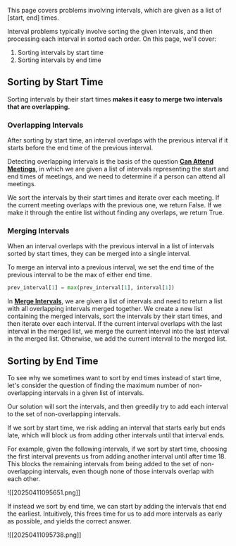 This page covers problems involving intervals, which are given as a list of [start, end] times.

Interval problems typically involve sorting the given intervals, and then processing each interval in sorted each order. On this page, we'll cover:

1. Sorting intervals by start time
2. Sorting intervals by end time

## Sorting by Start Time

Sorting intervals by their start times **makes it easy to merge two intervals that are overlapping.**

### Overlapping Intervals

After sorting by start time, an interval overlaps with the previous interval if it starts before the end time of the previous interval.

Detecting overlapping intervals is the basis of the question [**Can Attend Meetings**](https://www.hellointerview.com/learn/code/intervals/can-attend-meetings), in which we are given a list of intervals representing the start and end times of meetings, and we need to determine if a person can attend all meetings.

We sort the intervals by their start times and iterate over each meeting. If the current meeting overlaps with the previous one, we return False. If we make it through the entire list without finding any overlaps, we return True.

### Merging Intervals

When an interval overlaps with the previous interval in a list of intervals sorted by start times, they can be merged into a single interval.

To merge an interval into a previous interval, we set the end time of the previous interval to be the max of either end time.

```python
prev_interval[1] = max(prev_interval[1], interval[1])
```

In [**Merge Intervals**](https://www.hellointerview.com/learn/code/intervals/merge-intervals), we are given a list of intervals and need to return a list with all overlapping intervals merged together. We create a new list containing the merged intervals, sort the intervals by their start times, and then iterate over each interval. If the current interval overlaps with the last interval in the merged list, we merge the current interval into the last interval in the merged list. Otherwise, we add the current interval to the merged list.


## Sorting by End Time


To see why we sometimes want to sort by end times instead of start time, let's consider the question of finding the maximum number of non-overlapping intervals in a given list of intervals.

Our solution will sort the intervals, and then greedily try to add each interval to the set of non-overlapping intervals.

If we sort by start time, we risk adding an interval that starts early but ends late, which will block us from adding other intervals until that interval ends.

For example, given the following intervals, if we sort by start time, choosing the first interval prevents us from adding another interval until after time 18. This blocks the remaining intervals from being added to the set of non-overlapping intervals, even though none of those intervals overlap with each other.

![[20250411095651.png]]

If instead we sort by end time, we can start by adding the intervals that end the earliest. Intuitively, this frees time for us to add more intervals as early as possible, and yields the correct answer.

![[20250411095738.png]]










